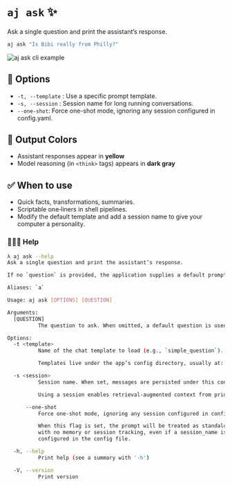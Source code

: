 # `aj ask` ✨

Ask a single question and print the assistant’s response.

```bash
aj ask "Is Bibi really from Philly?"
```

![aj ask cli example](./aj_ask.gif)

## 🔧 Options
- `-t, --template` <name>: Use a specific prompt template.
- `-s, --session` <name>: Session name for long running conversations.
- `--one-shot`: Force one-shot mode, ignoring any session configured in config.yaml.

## 🎨 Output Colors
- Assistant responses appear in **yellow**
- Model reasoning (in `<think>` tags) appears in **dark gray**

## ✅ When to use
- Quick facts, transformations, summaries.
- Scriptable one‑liners in shell pipelines.
- Modify the default template and add a session name to give your computer a personality.

### 🙋🏻‍♀️ Help

```bash
λ aj ask --help
Ask a single question and print the assistant’s response.

If no `question` is provided, the application supplies a default prompt.

Aliases: `a`

Usage: aj ask [OPTIONS] [QUESTION]

Arguments:
  [QUESTION]
          The question to ask. When omitted, a default question is used

Options:
  -t <template>
          Name of the chat template to load (e.g., `simple_question`).

          Templates live under the app’s config directory, usually at: - macOS: `~/Library/Application Support/com.awful-sec.aj/templates/` - Linux: `~/.config/aj/templates/` - Windows: `%APPDATA%\\com.awful-sec\\aj\\templates\\`

  -s <session>
          Session name. When set, messages are persisted under this conversation.

          Using a session enables retrieval-augmented context from prior turns.

      --one-shot
          Force one-shot mode, ignoring any session configured in config.yaml.

          When this flag is set, the prompt will be treated as standalone
          with no memory or session tracking, even if a session_name is
          configured in the config file.

  -h, --help
          Print help (see a summary with '-h')

  -V, --version
          Print version
```
